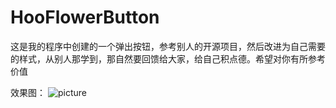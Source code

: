# HooFlowerButton
这是我的程序中创建的一个弹出按钮，参考别人的开源项目，然后改进为自己需要的样式，从别人那学到，那自然要回馈给大家，给自己积点德。希望对你有所参考价值

效果图：
![picture](https://github.com/jakciehoo/HooFlowerButton/raw/master/HooFlowerButton/FlowerButton.gif)
